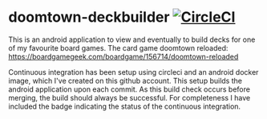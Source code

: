 # doomtown-deckbuilder [![CircleCI](https://circleci.com/gh/mcsheehan/android-doomtown-deckbuilder/tree/master.svg?style=svg)](https://circleci.com/gh/mcsheehan/android-doomtown-deckbuilder/tree/master)


This is an android application to view and eventually to build decks for one of my favourite board games. The card game doomtown reloaded: https://boardgamegeek.com/boardgame/156714/doomtown-reloaded

Continuous integration has been setup using circleci and an android docker image, which I've created on this github account. This setup builds the android application upon each commit. As this build check occurs before merging, the build should always be successful. For completeness I have included the badge indicating the status of the continuous integration. 


